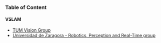 ### Table of Content

#### VSLAM
* [TUM Vision Group](https://vision.in.tum.de/research/vslam)
* [Universidad de Zaragora - Robotics, Perception and Real-Time group](http://robots.unizar.es/wp/?page_id=653)

